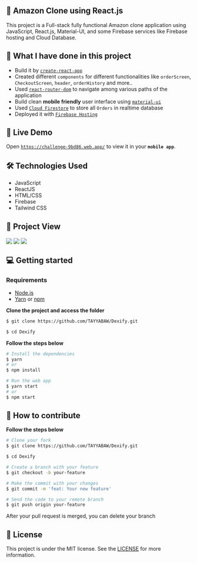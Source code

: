 ## 💬 Amazon Clone using React.js

This project is a Full-stack fully functional Amazon clone application using JavaScript, React.js, Material-UI, and some Firebase services like Firebase hosting and Cloud Database.

## 📝 What I have done in this project

- Build it by [`create-react-app`](https://github.com/facebook/create-react-app)
- Created different `components` for different functionalities like `orderScreen`, `CheckoutScreen`, `header`, `orderHistory` and more..
- Used [`react-router-dom`](https://www.npmjs.com/package/react-router-dom) to navigate among various paths of the application
- Build clean **mobile friendly** user interface using [`material-ui`](https://material-ui.com/)
- Used [`Cloud Firestore`](https://firebase.google.com/docs/firestore) to store all `Orders` in realtime database
- Deployed it with [`Firebase Hosting`](https://firebase.google.com/docs/hosting)

## 🚀 Live Demo

Open [`https://challenge-9bd86.web.app/`](https://challenge-9bd86.web.app/) to view it in your **`mobile app`**.

## 🛠 Technologies Used

- JavaScript
- ReactJS
- HTML/CSS
- Firebase
- Tailwind CSS

## 📱 Project View

<img align="center" src="./assets/LandingPage.png">
<img align="center" src="./assets/LoginPage.png">
<img align="center" src="./assets/CartPage.png">

## 💻 Getting started

### Requirements

- [Node.js](https://nodejs.org/en/)
- [Yarn](https://classic.yarnpkg.com/) or [npm](https://www.npmjs.com/)

**Clone the project and access the folder**

```bash
$ git clone https://github.com/TAYYABAW/Dexify.git

$ cd Dexify
```

**Follow the steps below**

```bash
# Install the dependencies
$ yarn 
# or 
$ npm install

# Run the web app
$ yarn start 
# or 
$ npm start

```

## 🤔 How to contribute

**Follow the steps below**

```bash
# Clone your fork
$ git clone https://github.com/TAYYABAW/Dexify.git

$ cd Dexify

# Create a branch with your feature
$ git checkout -b your-feature

# Make the commit with your changes
$ git commit -m 'feat: Your new feature'

# Send the code to your remote branch
$ git push origin your-feature
```

After your pull request is merged, you can delete your branch

## 📝 License

This project is under the MIT license. See the [LICENSE](https://github.com/TAYYABAW/Dexify/blob/master/LICENSE) for more information.
